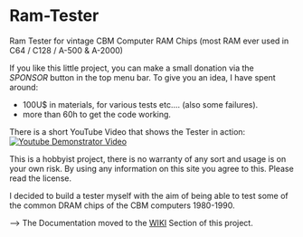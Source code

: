# Ram-Tester
Ram Tester for vintage CBM Computer RAM Chips (most RAM ever used in C64 / C128 / A-500 & A-2000)

If you like this little project, you can make a small donation via the *SPONSOR* button in the top menu bar. To give you an idea, I have spent around:
- 100U$ in materials, for various tests etc.... (also some failures).
- more than 60h to get the code working. 

There is a short YouTube Video that shows the Tester in action:<br/>
[![Youtube Demonstrator Video](https://img.youtube.com/vi/9TBlnfiTfQk/0.jpg)](https://www.youtube.com/watch?v=9TBlnfiTfQk "Demonstration")

This is a hobbyist project, there is no warranty of any sort and usage is on your own risk. By using any information on this site you agree to this. Please read the license.

I decided to build a tester myself with the aim of being able to test some of the common DRAM chips of the CBM computers 1980-1990.

--> The Documentation moved to the [WIKI](https://github.com/tops4u/Ram-Tester/wiki) Section of this project. 
